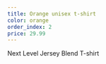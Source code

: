 ```yaml
---
title: Orange unisex t-shirt
color: orange
order_index: 2
price: 29.99
---
```


Next Level Jersey Blend T-shirt

